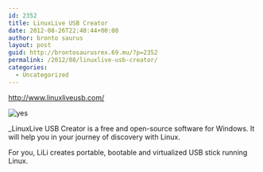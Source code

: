```yaml
---
id: 2352
title: LinuxLive USB Creator
date: 2012-08-26T22:40:44+00:00
author: bronto saurus
layout: post
guid: http://brontosaurusrex.69.mu/?p=2352
permalink: /2012/08/linuxlive-usb-creator/
categories:
  - Uncategorized
---
```

http://www.linuxliveusb.com/</p> ![yes](http://www.linuxliveusb.com/images/stories/logos/LogoText.png)
  
</a>_LinuxLive USB Creator is a free and open-source software for Windows. It will help you in your journey of discovery with Linux.</p> For you, LiLi creates portable, bootable and virtualized USB stick running Linux.</em>